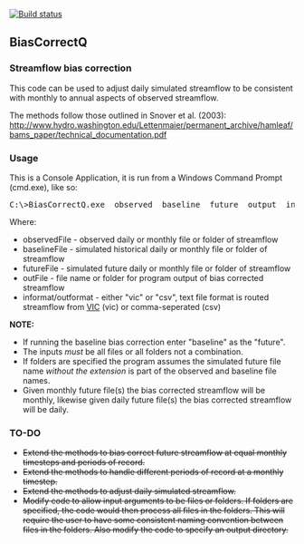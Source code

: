 [![Build status](https://ci.appveyor.com/api/projects/status/g0gdqfjjmfgnrskj?svg=true)](https://ci.appveyor.com/project/blounsbury36183/biascorrectq)


## BiasCorrectQ
### Streamflow bias correction
This code can be used to adjust daily simulated streamflow to be consistent with monthly to annual aspects of observed streamflow.

The methods follow those outlined in Snover et al. (2003):
http://www.hydro.washington.edu/Lettenmaier/permanent_archive/hamleaf/bams_paper/technical_documentation.pdf

### Usage
This is a Console Application, it is run from a Windows Command Prompt (cmd.exe), like so:

<pre>C:\>BiasCorrectQ.exe  observed  baseline  future  output  informat  outformat</pre>

Where:
* observedFile - observed daily or monthly file or folder of streamflow
* baselineFile - simulated historical daily or monthly file or folder of streamflow
* futureFile - simulated future daily or monthly file or folder of streamflow
* outFile - file name or folder for program output of bias corrected streamflow
* informat/outformat - either "vic" or "csv", text file format is routed streamflow from [VIC](http://www.hydro.washington.edu/Lettenmaier/Models/VIC/index.shtml) (vic) or comma-seperated (csv)

**NOTE:**
* If running the baseline bias correction enter "baseline" as the "future". 
* The inputs *must* be all files or all folders not a combination.
* If folders are specified the program assumes the simulated future file name *without the extension* is part of the observed and baseline file names.
* Given monthly future file(s) the bias corrected streamflow will be monthly, likewise given daily future file(s) the bias corrected streamflow will be daily.

### TO-DO
* ~~Extend the methods to bias correct future streamflow at equal monthly timesteps and periods of record.~~
* ~~Extend the methods to handle different periods of record at a monthly timestep.~~
* ~~Extend the methods to adjust daily simulated streamflow.~~
* ~~Modify code to allow input arguments to be files or folders. If folders are specified, the code would then process all files in the folders. This will require the user to have some consistent naming convention between files in the folders. Also modify the code to specify an output directory.~~
